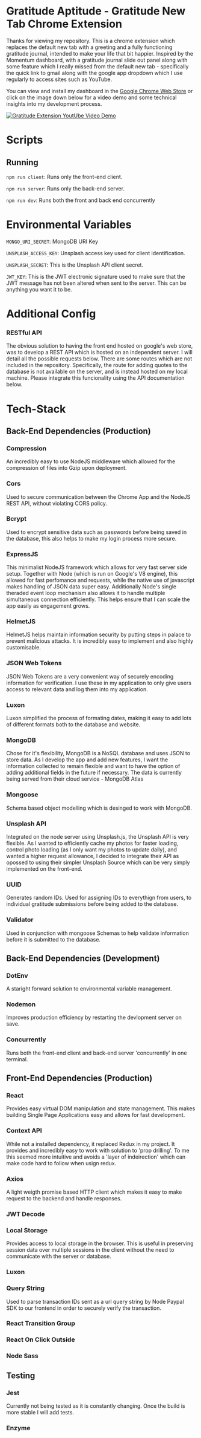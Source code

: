 # Gratitude Aptitude - Gratitude New Tab Chrome Extension

Thanks for viewing my repository. This is a chrome extension which replaces the default new tab with a greeting and a fully functioning gratitude journal, intended to make your life that bit happier. Inspired by the Momentum dashboard, with a gratitude journal slide out panel along with some feature which I really missed from the default new tab - specifically the quick link to gmail along with the google app dropdown which I use regularly to access sites such as YouTube. 

You can view and install my dashboard in the [Google Chrome Web Store](https://chrome.google.com/webstore/detail/gratitude-aptitude/jnjclhcllckpffefgaibgmkaehdibppo?authuser=0&hl=en) or click on the image down below for a video demo and some technical insights into my development process.

[![Gratitude Extension YoutUbe Video Demo](https://res.cloudinary.com/eastcott-and-burgess/image/upload/v1561817628/Capture2_yehz0z.jpg)](https://www.youtube.com/watch?v=8NuGFa7ICes)

# Scripts
## Running
`npm run client`: Runs only the front-end client.

`npm run server`: Runs only the back-end server.

`npm run dev`: Runs both the front and back end concurrently

# Environmental Variables

`MONGO_URI_SECRET`: MongoDB URI Key

`UNSPLASH_ACCESS_KEY`: Unsplash access key used for client identification. 

`UNSPLASH_SECRET`: This is the Unsplash API client secret.

`JWT_KEY`: This is the JWT electronic signature used to make sure that the JWT message has not been altered when sent to the server. This can be anything you want it to be. 

# Additional Config

### RESTful API 
The obvious solution to having the front end hosted on google's web store, was to develop a REST API which is hosted on an independent server. I will detail all the possible requests below. There are some routes which are not included in the repository. Specifically, the route for adding quotes to the database is not available on the server, and is instead hosted on my local machine. Please integrate this funcionality using the API documentation below.

# Tech-Stack
## Back-End Dependencies (Production)

### Compression
An incredibly easy to use NodeJS middleware which allowed for the compression of files into Gzip upon deployment.

### Cors 
Used to secure communication between the Chrome App and the NodeJS REST API, without violating CORS policy. 

### Bcrypt
Used to encrypt sensitive data such as passwords before being saved in the database, this also helps to make my login process more secure.

### ExpressJS
This minimalist NodeJS framework which allows for very fast server side setup. Together with Node (which is run on Google's V8 engine), this allowed for fast perfomance and requests, while the native use of javascript makes handling of JSON data super easy. Additionally Node's single theraded event loop mechanism also allows it to handle multiple simultaneous connection efficiently. This helps ensure that I can scale the app easily as engagement grows. 

### HelmetJS
HelmetJS helps maintain information security by putting steps in palace to prevent malicious attacks. It is incredibly easy to implement and also highly customisable.

### JSON Web Tokens
JSON Web Tokens are a very convenient way of securely encoding information for verification. I use these in my application to only give users access to relevant data and log them into my application. 

### Luxon 
Luxon simplified the process of formating dates, making it easy to add lots of different formats both to the database and website.

### MongoDB
Chose for it's flexibility, MongoDB is a NoSQL database and uses JSON to store data. As I develop the app and add new features, I want the information collected to remain flexible and want to have the option of adding additional fields in the future if necessary. The data is currently being served from their cloud service - MongoDB Atlas

### Mongoose 
Schema based object modelling which is desinged to work with MongoDB. 

### Unsplash API
Integrated on the node server using Unsplash.js, the Unsplash API is very flexible. As I wanted to efficiently cache my photos for faster loading, control photo loading (as I only want my photos to update daily), and wanted a higher request allowance, I decided to integrate their API as opossed to using their simpler Unsplash Source which can be very simply implemented on the front-end.

### UUID
Generates random IDs. Used for assigning IDs to everythign from users, to individual gratitude submissions before being added to the database.

### Validator 
Used in conjunction with mongoose Schemas to help validate information before it is submitted to the database. 

## Back-End Dependencies (Development)

### DotEnv 
A staright forward solution to environmental variable management.  

### Nodemon
Improves production efficiency by restarting the devlopment server on save. 

### Concurrently 
Runs both the front-end client and back-end server 'concurrently' in one terminal.

## Front-End Dependencies (Production)

### React
Provides easy virtual DOM manipulation and state management. This makes building Single Page Applications easy and allows for fast development. 

### Context API
While not a installed dependency, it replaced Redux in my project. It provides and incredibly easy to work with solution to 'prop drilling'. To me this seemed more intuitive and avoids a 'layer of indeirection' which can make code hard to follow when usign redux. 

### Axios
A light weigth promise based HTTP client which makes it easy to make request to the backend and handle responses. 

### JWT Decode

### Local Storage
Provides access to local storage in the browser. This is useful in preserving session data over multiple sessions in the client without the need to communicate with the server or database. 

### Luxon

### Query String
Used to parse transaction IDs sent as a url query string by Node Paypal SDK to our frontend in order to securely verify the transaction.

### React Transition Group

### React On Click Outside 

### Node Sass

## Testing

### Jest
Currently not being tested as it is constantly changing. Once the build is more stable I will add tests.
### Enzyme 

